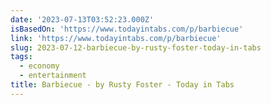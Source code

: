 ```yaml
---
date: '2023-07-13T03:52:23.000Z'
isBasedOn: 'https://www.todayintabs.com/p/barbiecue'
link: 'https://www.todayintabs.com/p/barbiecue'
slug: 2023-07-12-barbiecue-by-rusty-foster-today-in-tabs
tags:
  - economy
  - entertainment
title: Barbiecue - by Rusty Foster - Today in Tabs
---
```


